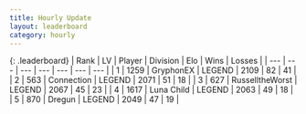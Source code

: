 ```yaml
---
title: Hourly Update
layout: leaderboard
category: hourly
---
```


{: .leaderboard}
| Rank | LV | Player | Division | Elo | Wins | Losses |
| --- | --- | --- | --- | --- | --- | --- |
| <span data-change="0">1</span> | 1259 | <span title="ID: 315148">GryphonEX</span> | LEGEND | <span data-change="3">2109</span> | <span data-change="2">82</span> | <span data-change="1">41</span> |
| <span data-change="0">2</span> | 563 | <span title="ID: 539711">Connection</span> | LEGEND | <span data-change="-1">2071</span> | <span data-change="1">51</span> | <span data-change="1">18</span> |
| <span data-change="0">3</span> | 627 | <span title="ID: 388751">RusselltheWorst</span> | LEGEND | <span data-change="0">2067</span> | <span data-change="0">45</span> | <span data-change="0">23</span> |
| <span data-change="0">4</span> | 1617 | <span title="ID: 164871">Luna Child</span> | LEGEND | <span data-change="0">2063</span> | <span data-change="0">49</span> | <span data-change="0">18</span> |
| <span data-change="0">5</span> | 870 | <span title="ID: 337810">Dregun</span> | LEGEND | <span data-change="0">2049</span> | <span data-change="0">47</span> | <span data-change="0">19</span> |